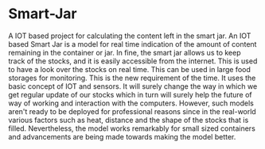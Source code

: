 # Smart-Jar
A IOT based project for calculating the content left in the smart jar.
An IOT based Smart Jar is a model for real time indication of the amount of content remaining in the container or jar.
In fine, the smart jar allows us to keep track of the stocks, and it is easily accessible from the internet.
This is used to have a look over the stocks on real time.
This can be used in large food storages for monitoring.
This is the new requirement of the time.
It uses the basic concept of IOT and sensors.
It will surely change the way in which we get regular update of our stocks which in turn will surely help the future of way of working and interaction with the computers.
However, such models aren't ready to be deployed for professional reasons since in the real-world various factors such as heat, distance and the
shape of the stocks that is filled.
Nevertheless, the model works remarkably for small sized containers and advancements are being made towards making the model better. 
